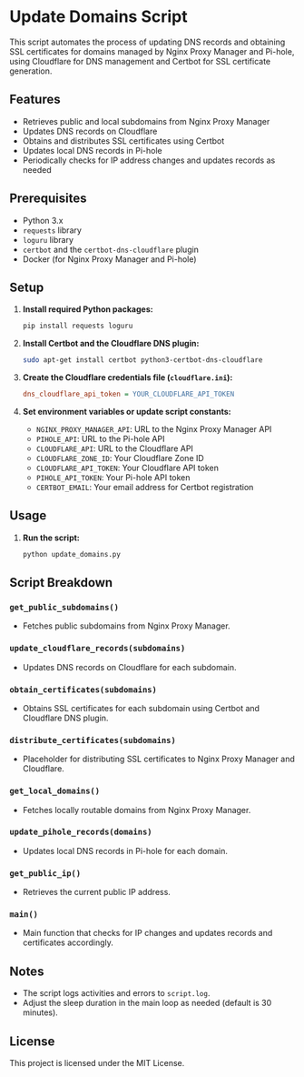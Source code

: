 # Update Domains Script

This script automates the process of updating DNS records and obtaining SSL certificates for domains managed by Nginx Proxy Manager and Pi-hole, using Cloudflare for DNS management and Certbot for SSL certificate generation.

## Features

- Retrieves public and local subdomains from Nginx Proxy Manager
- Updates DNS records on Cloudflare
- Obtains and distributes SSL certificates using Certbot
- Updates local DNS records in Pi-hole
- Periodically checks for IP address changes and updates records as needed

## Prerequisites

- Python 3.x
- `requests` library
- `loguru` library
- `certbot` and the `certbot-dns-cloudflare` plugin
- Docker (for Nginx Proxy Manager and Pi-hole)

## Setup

1. **Install required Python packages:**
    ```sh
    pip install requests loguru
    ```

2. **Install Certbot and the Cloudflare DNS plugin:**
    ```sh
    sudo apt-get install certbot python3-certbot-dns-cloudflare
    ```

3. **Create the Cloudflare credentials file (`cloudflare.ini`):**
    ```ini
    dns_cloudflare_api_token = YOUR_CLOUDFLARE_API_TOKEN
    ```

4. **Set environment variables or update script constants:**
    - `NGINX_PROXY_MANAGER_API`: URL to the Nginx Proxy Manager API
    - `PIHOLE_API`: URL to the Pi-hole API
    - `CLOUDFLARE_API`: URL to the Cloudflare API
    - `CLOUDFLARE_ZONE_ID`: Your Cloudflare Zone ID
    - `CLOUDFLARE_API_TOKEN`: Your Cloudflare API token
    - `PIHOLE_API_TOKEN`: Your Pi-hole API token
    - `CERTBOT_EMAIL`: Your email address for Certbot registration

## Usage

1. **Run the script:**
    ```sh
    python update_domains.py
    ```

## Script Breakdown

### `get_public_subdomains()`

- Fetches public subdomains from Nginx Proxy Manager.

### `update_cloudflare_records(subdomains)`

- Updates DNS records on Cloudflare for each subdomain.

### `obtain_certificates(subdomains)`

- Obtains SSL certificates for each subdomain using Certbot and Cloudflare DNS plugin.

### `distribute_certificates(subdomains)`

- Placeholder for distributing SSL certificates to Nginx Proxy Manager and Cloudflare.

### `get_local_domains()`

- Fetches locally routable domains from Nginx Proxy Manager.

### `update_pihole_records(domains)`

- Updates local DNS records in Pi-hole for each domain.

### `get_public_ip()`

- Retrieves the current public IP address.

### `main()`

- Main function that checks for IP changes and updates records and certificates accordingly.

## Notes

- The script logs activities and errors to `script.log`.
- Adjust the sleep duration in the main loop as needed (default is 30 minutes).

## License

This project is licensed under the MIT License.
